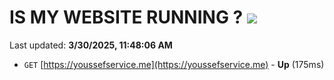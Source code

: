 # IS MY WEBSITE RUNNING ? [![](https://img.shields.io/static/v1?label=Sponsor&message=%E2%9D%A4&logo=GitHub&color=%23fe8e86)](https://github.com/sponsors/Youssef-Lehmam)

Last updated: **3/30/2025, 11:48:06 AM**

- `GET` [https://youssefservice.me](https://youssefservice.me) - **Up** (175ms)
